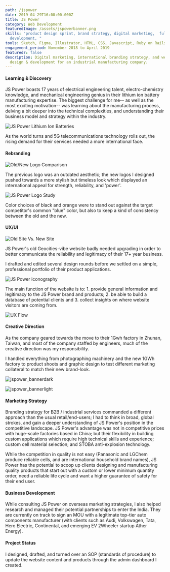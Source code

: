 ```yaml
---
path: /jspower
date: 2019-04-29T16:00:00.000Z
title: JS Power
category: Web Development
featuredImage: /assets/jspowerbanner.png
skills: "product design sprint, brand strategy, digital marketing,  full stack
  development, "
tools: Sketch, Figma, Illustrator, HTML, CSS, Javascript, Ruby on Rails, postgreSQL
engagement_period: November 2018 to April 2019
featured?: false
description: Digital marketing, international branding strategy, and website
  design & development for an industrial manufacturing company.
---
```

#### Learning & Discovery

JS Power boasts 17 years of electrical engineering talent, electro-chemistry knowledge, and mechanical engineering genius in their lithium ion battery manufacturing expertise. The biggest challenge for me-- as well as the most exciting motivation-- was learning about the manufacturing process, delving a bit deeper into the technical complexities, and understanding their business model and strategy within the industry.

![JS Power Lithium Ion Batteries](/assets/jsp_celltrio.jpg "JS Power Lithium Ion Batteries")

As the world turns and 5G telecommunications technology rolls out, the rising demand for their services needed a more international face.

#### Rebranding

![Old/New Logo Comparison](/assets/jsp_logo_compare.png "Old/New Logo Comparison")

The previous logo was an outdated aesthetic; the new logos I designed pushed towards a more stylish but timeless look which displayed an international appeal for strength, reliability, and 'power'.

![JS Power Logo Study](/assets/jsp_logostudy.png "JS Power Logo Study")

Color choices of black and orange were to stand out against the target competitor's common "blue" color, but also to keep a kind of consistency between the old and the new.

#### UX/UI

![Old Site Vs. New Site](/assets/jsp_oldsite.png "Old Site Vs. New Site")

JS Power's old Geocities-vibe website badly needed upgrading in order to better communicate the reliability and legitimacy of their 17+ year business.

I drafted and edited several design rounds before we settled on a simple, professional portfolio of their product applications.

![JS Power iconography](/assets/jsp_icons.png "JS Power iconography")

The main function of the website is to: 1. provide general information and legitimacy to the JS Power brand and products; 2. be able to build a database of potential clients and 3. collect insights on where website visitors are coming from.

![UX Flow](/assets/jsp_ux.png "UX Flow")

#### Creative Direction

As the company geared towards the move to their 1Gwh factory in Zhunan, Taiwan, and most of the company staffed by engineers, much of the creative direction was my responsibility.

I handled everything from photographing machinery and the new 1GWh factory to product shoots and graphic design to test different marketing collateral to match their new brand-look.

![jspower_bannerdark](/assets/jsp_banner1.png "JS Power Banner: Dark")

![jspower_bannerlight](/assets/jsp_banner2.png "JS Power Banner: Light")

#### Marketing Strategy

Branding strategy for B2B / industrial services commanded a different approach than the usual retail/end-users; I had to think in broad, global strokes, and gain a deeper understanding of JS Power's position in the competitive landscape. JS Power's advantage was not in competitive prices with huge-scale factories based in China; but their flexibility in building custom applications which require high technical skills and experience; custom cell material selection; and STOBA anti-explosion technology.

While the competition in quality is not easy (Panasonic and LGChem produce reliable cells, and are international household brand names),  JS Power has the potential to scoop up clients designing and manufacturing quality products that start out with a custom or lower minimum quantity order, need a reliable life cycle and want a higher guarantee of safety for their end user.

#### Business Development

While consulting JS Power on overseas marketing strategies, I also helped research and managed their potential partnerships to enter the India. They are currently on track to sign an MOU with a legitimate top-tier auto components manufacturer (with clients such as Audi, Volkswagen, Tata, Hero Electric, Continental, and emerging EV 2Wheeler startup Ather Energy).

#### Project Status

I designed, drafted, and turned over an SOP (standards of procedure) to update the website content and products through the admin dashboard I created.